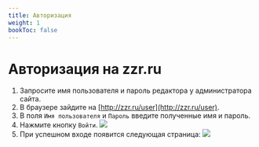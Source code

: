```yaml
---
title: Авторизация
weight: 1
bookToc: false
---
```


# Авторизация на zzr.ru

1. Запросите имя пользователя и пароль редактора у администратора сайта.
2. В браузере зайдите на [http://zzr.ru/user](http://zzr.ru/user).
3. В поля `Имя пользователя` и `Пароль` введите полученные имя и пароль.
4. Нажмите кнопку `Войти`. ![](../img/login_page.png)
5. При успешном входе появится следующая страница: ![](../img/successful_login.png)